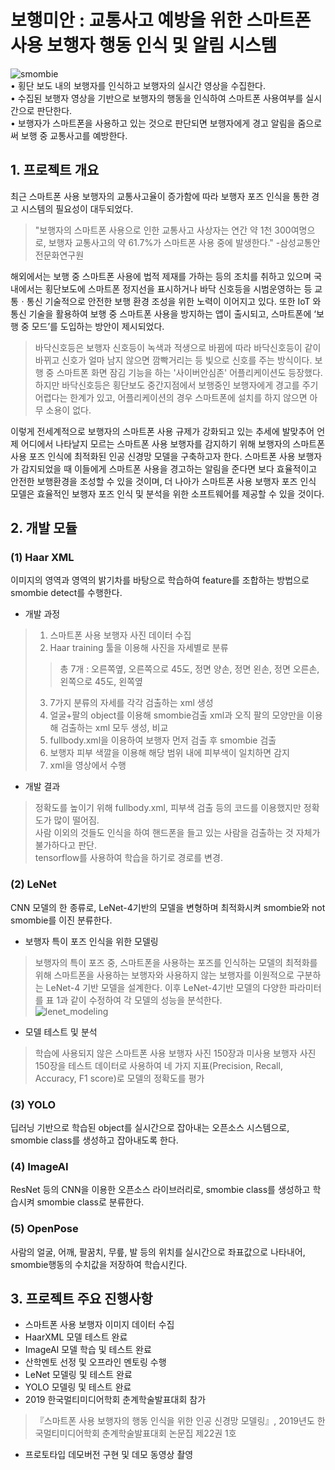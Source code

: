 # 보행미안 : 교통사고 예방을 위한 스마트폰 사용 보행자 행동 인식 및 알림 시스템

![smombie](https://user-images.githubusercontent.com/41510487/58851628-8092cc80-86ce-11e9-8363-eb456369161b.jpg)   
•	횡단 보도 내의 보행자를 인식하고 보행자의 실시간 영상을 수집한다.     
•	수집된 보행자 영상을 기반으로 보행자의 행동을 인식하여 스마트폰 사용여부를 실시간으로 판단한다.    
•	보행자가 스마트폰을 사용하고 있는 것으로 판단되면 보행자에게 경고 알림을 줌으로써 보행 중 교통사고를 예방한다.   




## 1. 프로젝트 개요
최근 스마트폰 사용 보행자의 교통사고율이 증가함에 따라 보행자 포즈 인식을 통한 경고 시스템의 필요성이 대두되었다. 
> "보행자의 스마트폰 사용으로 인한 교통사고 사상자는 연간 약 1천 300여명으로, 보행자 교통사고의 약 61.7%가 스마트폰 사용 중에 발생한다." -삼성교통안전문화연구원   
   
해외에서는 보행 중 스마트폰 사용에 법적 제재를 가하는 등의 조치를 취하고 있으며 국내에서는 횡단보도에 스마트폰 정지선을 표시하거나 바닥 신호등을 시범운영하는 등 교통ㆍ통신 기술적으로 안전한 보행 환경 조성을 위한 노력이 이어지고 있다. 또한 IoT 와 통신 기술을 활용하여 보행 중 스마트폰 사용을 방지하는 앱이 출시되고, 스마트폰에 ‘보행 중 모드’를 도입하는 방안이 제시되었다.   
   
> 바닥신호등은 보행자 신호등이 녹색과 적생으로 바뀜에 따라 바닥신호등이 같이 바뀌고 신호가 얼마 남지 않으면 깜빡거리는 등 빛으로 신호를 주는 방식이다. 보행 중 스마트폰 화면 잠김 기능을 하는 '사이버안심존' 어플리케이션도 등장했다. 하지만 바닥신호등은 횡단보도 중간지점에서 보행중인 보행자에게 경고를 주기 어렵다는 한계가 있고, 어플리케이션의 경우 스마트폰에 설치를 하지 않으면 아무 소용이 없다.   
   
이렇게 전세계적으로 보행자의 스마트폰 사용 규제가 강화되고 있는 추세에 발맞추어 언제 어디에서 나타날지 모르는 스마트폰 사용 보행자를 감지하기 위해 보행자의 스마트폰 사용 포즈 인식에 최적화된 인공 신경망 모델을 구축하고자 한다. 스마트폰 사용 보행자가 감지되었을 때 이들에게 스마트폰 사용을 경고하는 알림을 준다면 보다 효율적이고 안전한 보행환경을 조성할 수 있을 것이며, 더 나아가 스마트폰 사용 보행자 포즈 인식 모델은 효율적인 보행자 포즈 인식 및 분석을 위한 소프트웨어를 제공할 수 있을 것이다.   
   
   
   
## 2. 개발 모듈   
### (1) Haar XML   
이미지의 영역과 영역의 밝기차를 바탕으로 학습하여  feature를 조합하는 방법으로  smombie  detect를 수행한다.
- 개발 과정   
> 1. 스마트폰 사용 보행자 사진 데이터 수집   
> 2. Haar training 툴을 이용해 사진을 자세별로 분류   
>> 총 7개 : 오른쪽옆, 오른쪽으로 45도, 정면 양손, 정면 왼손, 정면 오른손, 왼쪽으로 45도, 왼쪽옆    
> 3. 7가지 분류의 자세를 각각 검출하는 xml 생성    
> 4. 얼굴+팔의 object를 이용해 smombie검출 xml과 오직 팔의 모양만을 이용해 검출하는 xml 모두 생성, 비교
> 5. fullbody.xml을 이용하여 보행자 먼저 검출 후 smombie 검출  
> 6. 보행자 피부 색깔을 이용해 해당 범위 내에 피부색이 일치하면 감지   
> 7. xml을 영상에서 수행
   
- 개발 결과    
> 정확도를 높이기 위해 fullbody.xml, 피부색 검출 등의 코드를 이용했지만 정확도가 많이 떨어짐.  
> 사람 이외의 것들도 인식을 하여 핸드폰을 들고 있는 사람을 검출하는 것 자체가 불가하다고 판단.   
> tensorflow를 사용하여 학습을 하기로 경로를 변경.     

### (2) LeNet   
CNN 모델의 한 종류로, LeNet-4기반의 모델을 변형하며 최적화시켜 smombie와 not smombie를 이진 분류한다.   

- 보행자 특이 포즈 인식을 위한 모델링   
> 보행자의 특이 포즈 중, 스마트폰을 사용하는 포즈를 인식하는 모델의 최적화를 위해 스마트폰을 사용하는 보행자와 사용하지 않는 보행자를 이원적으로 구분하는 LeNet-4 기반 모델을 설계한다. 
 이후 LeNet-4기반 모델의 다양한 파라미터를 표 1과 같이 수정하여 각 모델의 성능을 분석한다.   
> ![lenet_modeling](https://user-images.githubusercontent.com/41510487/58853172-475d5b00-86d4-11e9-961e-579d26c05bff.JPG)   
- 모델 테스트 및 분석   
> 학습에 사용되지 않은 스마트폰 사용 보행자 사진 150장과 미사용 보행자 사진 150장을 테스트 데이터로 사용하여 네 가지 지표(Precision, Recall, Accuracy, F1 score)로 모델의 정확도를 평가    
   
### (3) YOLO   
딥러닝 기반으로 학습된 object를 실시간으로 잡아내는 오픈소스 시스템으로, smombie class를 생성하고 잡아내도록 한다.   
### (4) ImageAI   
ResNet 등의 CNN을 이용한 오픈소스 라이브러리로, smombie class를 생성하고 학습시켜 smombie class로  분류한다.    
### (5) OpenPose   
사람의 얼굴, 어깨, 팔꿈치, 무릎, 발 등의 위치를 실시간으로 좌표값으로 나타내어, smombie행동의 수치값을 저장하여 학습시킨다.   
   
   
   
## 3. 프로젝트 주요 진행사항
- 스마트폰 사용 보행자 이미지 데이터 수집   
- HaarXML 모델 테스트 완료   
- ImageAI 모델 학습 및 테스트 완료   
- 산학멘토 선정 및 오프라인 멘토링 수행   
- LeNet 모델링 및 테스트 완료   
- YOLO 모델링 및 테스트 완료   
- 2019 한국멀티미디어학회 춘계학술발표대회 참가   
>『스마트폰 사용 보행자의 행동 인식을 위한 인공 신경망 모델링』, 2019년도 한국멀티미디어학회 춘계학술발표대회 논문집 제22권 1호   
- 프로토타입 데모버전 구현 및 데모 동영상 촬영    
      
    
